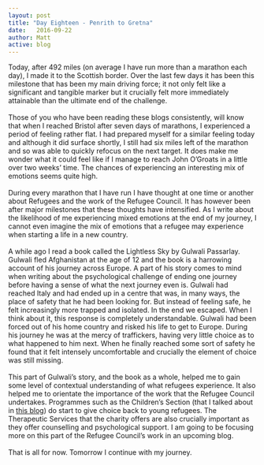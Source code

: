 ```yaml
---
layout: post
title: "Day Eighteen - Penrith to Gretna"
date:   2016-09-22
author: Matt
active: blog
---
```

Today, after 492 miles (on average I have run more than a marathon each day), I made it to the Scottish border. Over the last few days it has been this milestone that has been my main driving force; it not only felt like a significant and tangible marker but it crucially felt more immediately attainable than the ultimate end of the challenge. 
<br><br>
Those of you who have been reading these blogs consistently, will know that when I reached Bristol after seven days of marathons, I experienced a period of feeling rather flat. I had prepared myself for a similar feeling today and although it did surface shortly, I still had six miles left of the marathon and so was able to quickly refocus on the next target. It does make me wonder what it could feel like if I manage to reach John O’Groats in a little over two weeks’ time. The chances of experiencing an interesting mix of emotions seems quite high. 
<br><br>
During every marathon that I have run I have thought at one time or another about Refugees and the work of the Refugee Council. It has however been after major milestones that these thoughts have intensified. As I write about the likelihood of me experiencing mixed emotions at the end of my journey, I cannot even imagine the mix of emotions that a refugee may experience when starting a life in a new country. 
<br><br>
A while ago I read a book called the Lightless Sky by Gulwali Passarlay. Gulwali fled Afghanistan at the age of 12 and the book is a harrowing account of his journey across Europe. A part of his story comes to mind when writing about the psychological challenge of ending one journey before having a sense of what the next journey even is. Gulwali had reached Italy and had ended up in a centre that was, in many ways, the place of safety that he had been looking for. But instead of feeling safe, he felt increasingly more trapped and isolated. In the end we escaped. When I think about it, this response is completely understandable. Gulwali had been forced out of his home country and risked his life to get to Europe. During his journey he was at the mercy of traffickers, having very little choice as to what happened to him next. When he finally reached some sort of safety he found that it felt intensely uncomfortable and crucially the element of choice was still missing. 
<br><br>
This part of Gulwali’s story, and the book as a whole, helped me to gain some level of contextual understanding of what refugees experience. It also helped me to orientate the importance of the work that the Refugee Council undertakes. Programmes such as the Children’s Section (that I talked about in [this blog]( http://www.runningforrefugees.co.uk/2016/09/16/Whitchurch-to-Warrington.html)) do start to give choice back to young refugees. The Therapeutic Services that the charity offers are also crucially important as they offer counselling and psychological support. I am going to be focusing more on this part of the Refugee Council’s work in an upcoming blog. 
<br><br>
That is all for now. Tomorrow I continue with my journey.


